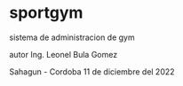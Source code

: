 # sportgym
sistema de administracion de gym

autor Ing. Leonel Bula Gomez

Sahagun - Cordoba 
11 de diciembre del 2022
